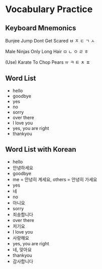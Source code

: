 # Vocabulary Practice

## Keyboard Mnemonics

Bunjee Jump Dont Get Scared
ㅂ     ㅈ    ㄷ    ㄱ  ㅅ

Male Ninjas Only Long Hair
ㅁ   ㄴ      ㅇ    ㄹ    ㅎ

(Use) Karate To Chop Pears
ㅠ     ㅋ     ㅌ  ㅊ   ㅍ

## Word List

- hello
- goodbye
- yes
- no
- sorry
- over there
- I love you
- yes, you are right
- thankyou

## Word List with Korean

- hello
- 안녕하세요
- goodbye
- me = 안녕히 계세요, others = 안녕히 가세요
- yes
- 네
- no
- 아니요 
- sorry
- 죄송합니다
- over there
- 저기요
- I love you
- 사랑해요
- yes, you are right
- 네, 맞아요
- thankyou
- 감사합니다